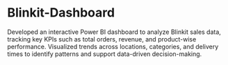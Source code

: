 # Blinkit-Dashboard
Developed an interactive Power BI dashboard to analyze Blinkit sales data, tracking key KPIs such as total orders, revenue, and product-wise performance. Visualized trends across locations, categories, and delivery times to identify patterns and support data-driven decision-making.
